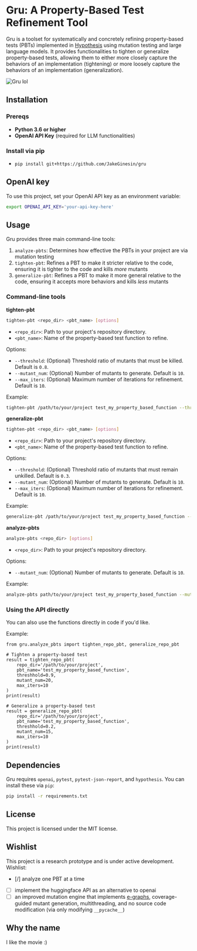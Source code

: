 # Gru: A Property-Based Test Refinement Tool
Gru is a toolset for systematically and concretely refining property-based tests (PBTs) implemented in [Hypothesis](https://hypothesis.readthedocs.io/en/latest/) using mutation testing and large language models. It provides functionalities to tighten or generalize property-based tests, allowing them to either more closely capture the behaviors of an implementation (tightening) or more loosely capture the behaviors of an implementation (generalization). 

![Gru lol](https://static.wikia.nocookie.net/despicableme/images/1/1c/Moonplan.png/revision/latest?cb=20130812133209)

## Installation

### Prereqs
- **Python 3.6 or higher**
- **OpenAI API Key** (required for LLM functionalities)

### Install via pip
- `pip install git+https://github.com/JakeGinesin/gru`

## OpenAI key
To use this project, set your OpenAI API key as an environment variable:
```bash
export OPENAI_API_KEY='your-api-key-here'
```

## Usage
Gru provides three main command-line tools:

1. `analyze-pbts`: Determines how effective the PBTs in your project are via mutation testing
2. `tighten-pbt`: Refines a PBT to make it stricter relative to the code, ensuring it is tighter to the code and kills *more* mutants
3. `generalize-pbt`: Refines a PBT to make it more general relative to the code, ensuring it accepts more behaviors and kills *less* mutants 

### Command-line tools
**tighten-pbt**

```bash
tighten-pbt <repo_dir> <pbt_name> [options]
```
- `<repo_dir>`: Path to your project's repository directory.
- `<pbt_name>`: Name of the property-based test function to refine.

Options:
- `--threshold`: (Optional) Threshold ratio of mutants that must be killed. Default is `0.8`.
- `--mutant_num`: (Optional) Number of mutants to generate. Default is `10`.
- `--max_iters`: (Optional) Maximum number of iterations for refinement. Default is `10`.

Example:
```bash
tighten-pbt /path/to/your/project test_my_property_based_function --threshold 0.9 --mutant_num 20
```

**generalize-pbt**

```bash
tighten-pbt <repo_dir> <pbt_name> [options]
```
- `<repo_dir>`: Path to your project's repository directory.
- `<pbt_name>`: Name of the property-based test function to refine.

Options:
- `--threshold`: (Optional) Threshold ratio of mutants that must remain unkilled. Default is `0.3`.
- `--mutant_num`: (Optional) Number of mutants to generate. Default is `10`.
- `--max_iters`: (Optional) Maximum number of iterations for refinement. Default is `10`.

Example:
```bash
generalize-pbt /path/to/your/project test_my_property_based_function --threshold 0.2 --mutant_num 15
```

**analyze-pbts**
```bash
analyze-pbts <repo_dir> [options]
```
- `<repo_dir>`: Path to your project's repository directory.

Options:
- `--mutant_num`: (Optional) Number of mutants to generate. Default is `10`.

Example:
```bash
analyze-pbts path/to/your/project test_my_property_based_function --mutant_num 15
```

### Using the API directly
You can also use the functions directly in code if you'd like. 

Example:
```
from gru.analyze_pbts import tighten_repo_pbt, generalize_repo_pbt

# Tighten a property-based test
result = tighten_repo_pbt(
    repo_dir='/path/to/your/project',
    pbt_name='test_my_property_based_function',
    threshhold=0.9,
    mutant_num=20,
    max_iters=10
)
print(result)

# Generalize a property-based test
result = generalize_repo_pbt(
    repo_dir='/path/to/your/project',
    pbt_name='test_my_property_based_function',
    threshhold=0.2,
    mutant_num=15,
    max_iters=10
)
print(result)
```

## Dependencies
Gru requires `openai`, `pytest`, `pytest-json-report`, and `hypothesis`. You can install these via `pip`:
```bash
pip install -r requirements.txt
```

## License
This project is licensed under the MIT license.

## Wishlist
This project is a research prototype and is under active development. Wishlist:
- [/] analyze one PBT at a time
- [ ] implement the huggingface API as an alternative to openai
- [ ] an improved mutation engine that implements [e-graphs](https://effect.systems/doc/course-projects/cornelius.pdf), coverage-guided mutant generation, multithreading, and no source code modification (via only modifying `__pycache__`)

## Why the name
I like the movie :)
